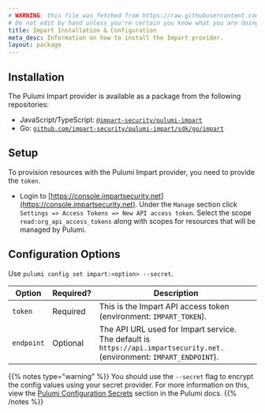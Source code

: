 ```yaml
---
# WARNING: this file was fetched from https://raw.githubusercontent.com/impart-security/pulumi-impart/v0.10.0/docs/installation-configuration.md
# Do not edit by hand unless you're certain you know what you are doing!
title: Impart Installation & Configuration
meta_desc: Information on how to install the Impart provider.
layout: package
---
```


## Installation

The Pulumi Impart provider is available as a package from the following repositories:

- JavaScript/TypeScript: [`@impart-security/pulumi-impart`](https://www.npmjs.com/package/@impart-security/pulumi-impart)
- Go: [`github.com/impart-security/pulumi-impart/sdk/go/impart`](https://github.com/impart-security/pulumi-impart)

## Setup

To provision resources with the Pulumi Impart provider, you need to provide the `token`.
- Login to [https://console.impartsecurity.net](https://console.impartsecurity.net). Under the `Manage` section click `Settings => Access Tokens => New API access token`. Select the scope `read:org_api_access_tokens` along with scopes for resources that will be managed by Pulumi.

## Configuration Options

Use `pulumi config set impart:<option> --secret`.

| Option | Required? | Description |
| - | - | - |
| `token` | Required | This is the Impart API access token (environment: `IMPART_TOKEN`). |
| `endpoint` | Optional | The API URL used for Impart service. The default is `https://api.impartsecurity.net.` (environment: `IMPART_ENDPOINT`). |

{{% notes type="warning" %}}
You should use the `--secret` flag to encrypt the config values using your secret provider. For more information on this, view the [Pulumi Configuration Secrets](https://www.pulumi.com/docs/concepts/secrets/#secrets) section in the Pulumi docs.
{{% /notes %}}
